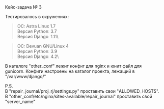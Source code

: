 Кейс-задача № 3

Тестировалось в окружениях:
> ОС: Astra Linux 1.7\
> Версия Python: 3.7\
> Версия Django: 1.11\

> ОС: Devuan GNU/Linux 4\
> Версия Python: 3.9\
> Версия Django: 4.2\

В каталоге "other_conf" лежит конфиг для nginx и юнит файл для gunicorn. Конфиги настроены на каталог проекта, лежащий в "/var/www/django/"

P.S.\
В "repair_journal/proj_rj/settings.py" проставить свои "ALLOWED_HOSTS". В "other_conf/etc/nginx/sites-available/repair_journal" проставить свой "server_name"
